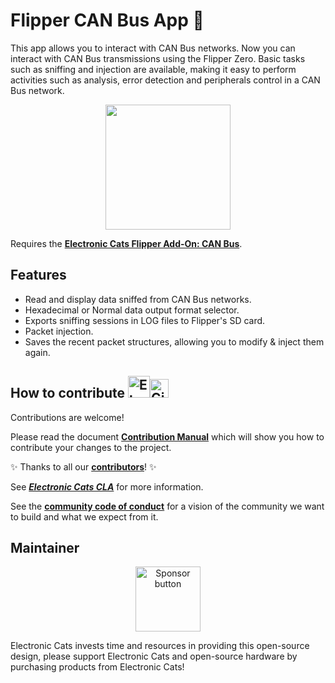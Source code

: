 # Flipper CAN Bus App 🐬
This app allows you to interact with CAN Bus networks. Now you can interact with CAN Bus transmissions using the Flipper Zero. Basic tasks such as sniffing and injection are available, making it easy to perform activities such as analysis, error detection and peripherals control in a CAN Bus network.

<p align=center>
 <a href="https://github.com/ElectronicCats/flipper-MCP2515-CANBUS/wiki">
  <img width=200 src="https://github.com/ElectronicCats/flipper-MCP2515-CANBUS/assets/107638696/75e82f16-ae59-4d86-a465-6c6e6b761e80" />
 </a>
</p>

Requires the [**Electronic Cats Flipper Add-On: CAN Bus**](https://electroniccats.com/store/flipper-addon-canbus/).

## Features
  * Read and display data sniffed from CAN Bus networks.
  * Hexadecimal or Normal data output format selector.
  * Exports sniffing sessions in LOG files to Flipper's SD card.
  * Packet injection.
  * Saves the recent packet structures, allowing you to modify & inject them again.

## How to contribute <img src="https://electroniccats.com/wp-content/uploads/2018/01/fav.png" alt="Electronic Cats Logo" height="35"/><img src="https://raw.githubusercontent.com/gist/ManulMax/2d20af60d709805c55fd784ca7cba4b9/raw/bcfeac7604f674ace63623106eb8bb8471d844a6/github.gif" alt="GitHub Logo" height="30"/>

Contributions are welcome!

Please read the document [**Contribution Manual**](https://github.com/ElectronicCats/electroniccats-cla/blob/main/electroniccats-contribution-manual.md)  which will show you how to contribute your changes to the project.

✨ Thanks to all our [**contributors**](https://github.com/ElectronicCats/flipper-MCP2515-CANBUS/graphs/contributors)! ✨

See [**_Electronic Cats CLA_**](https://github.com/ElectronicCats/electroniccats-cla/blob/main/electroniccats-cla.md) for more information.

See the  [**community code of conduct**](https://github.com/ElectronicCats/electroniccats-cla/blob/main/electroniccats-community-code-of-conduct.md) for a vision of the community we want to build and what we expect from it.

## Maintainer

<p align="center">
 <a href="https://github.com/sponsors/ElectronicCats">
  <img src="https://electroniccats.com/wp-content/uploads/2020/07/Badge_GHS.png" alt="Sponsor button" height="104" />
 </a>
</p>

Electronic Cats invests time and resources in providing this open-source design, please support Electronic Cats and open-source hardware by purchasing products from Electronic Cats!
